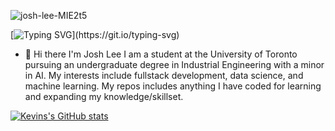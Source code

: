 <p align="left"> <img src="https://komarev.com/ghpvc/?username=josh-lee-MIE2t5" alt="josh-lee-MIE2t5" /> </p>

[![Typing SVG](https://readme-typing-svg.demolab.com?font=Fira+Code&pause=0&background=C3080000&width=600&lines=An+Engineer;Bringing+ideas+to+reality.)](https://git.io/typing-svg)

- 👋 Hi there I'm Josh Lee I am a student at the University of Toronto pursuing an undergraduate degree in Industrial Engineering with a minor in AI. My interests include fullstack development, data science, and machine learning. My repos includes anything I have coded for learning and expanding my knowledge/skillset.

[![Kevins's GitHub stats](https://github-readme-stats.vercel.app/api?username=josh-lee-MIE2t5&count_private=True&show_icons=True&theme=vue&hide=contribs,stars,issues)](https://github.com/anuraghazra/github-readme-stats)


<!--
**josh-lee-MIE2t5/josh-lee-MIE2t5** is a ✨ _special_ ✨ repository because its `README.md` (this file) appears on your GitHub profile.-->

